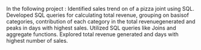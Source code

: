 In the following project :
Identified sales trend on of a pizza joint using SQL.
Developed SQL queries for calculating total revenue, grouping on basisof categories, contribution of each category in the total revenuegenerated and peaks in days with highest sales.
Utilized SQL queries like Joins and aggregate functions. 
Explored total revenue generated and days with highest number of sales.
